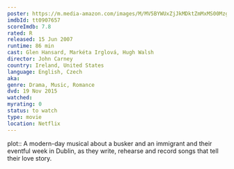 ```yaml
---
poster: https://m.media-amazon.com/images/M/MV5BYWUxZjJkMDktZmMxMS00Mzg3LTk4MDItN2IwODlmN2E0MTM0XkEyXkFqcGdeQXVyMTMxODk2OTU@._V1_SX300.jpg 
imdbId: tt0907657 
scoreImdb: 7.8 
rated: R
released: 15 Jun 2007 
runtime: 86 min 
cast: Glen Hansard, Markéta Irglová, Hugh Walsh 
director: John Carney 
country: Ireland, United States
language: English, Czech
aka:
genre: Drama, Music, Romance 
dvd: 19 Nov 2015
watched: 
myrating: 0
status: to watch
type: movie
location: Netflix
---
```


plot:: A modern-day musical about a busker and an immigrant and their eventful week in Dublin, as they write, rehearse and record songs that tell their love story.